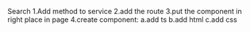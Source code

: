 Search
1.Add method to service
2.add the route
3.put the component in right place in page
4.create component:
    a.add ts
    b.add html
    c.add css